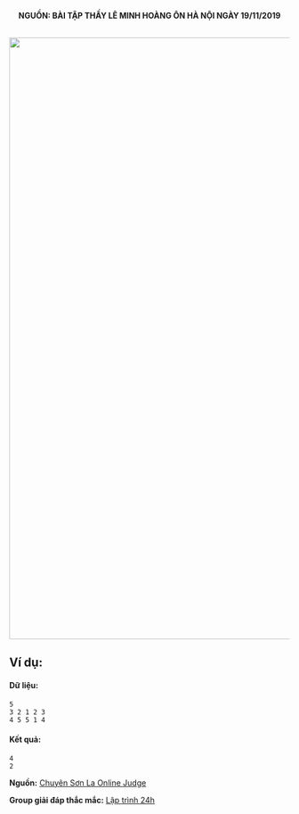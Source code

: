 **<center>NGUỒN: BÀI TẬP THẦY LÊ MINH HOÀNG ÔN HÀ NỘI NGÀY 19/11/2019</center>**
<br>

<img src="/images/problems/1130/swapgame.svg" width=1080px>

## Ví dụ:
#### Dữ liệu:
```
5
3 2 1 2 3
4 5 5 1 4
```

#### Kết quả:
```
4
2
```
**Nguồn:** [Chuyên Sơn La Online Judge](http://csloj.ddns.net/)

**Group giải đáp thắc mắc:** [Lập trình 24h](https://www.facebook.com/groups/1386904321519984)